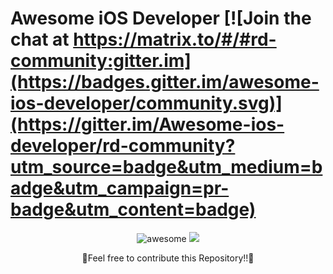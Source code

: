 # Awesome iOS Developer [![Join the chat at https://matrix.to/#/#rd-community:gitter.im](https://badges.gitter.im/awesome-ios-developer/community.svg)](https://gitter.im/Awesome-ios-developer/rd-community?utm_source=badge&utm_medium=badge&utm_campaign=pr-badge&utm_content=badge)    
<p>

<p align="center">
<img alt="awesome" src="https://cdn.rawgit.com/sindresorhus/awesome/d7305f38d29fed78fa85652e3a63e154dd8e8829/media/badge.svg" />
<a href="https://hits.seeyoufarm.com">
    <img src="https://hits.seeyoufarm.com/api/count/incr/badge.svg?url=https%3A%2F%2Fgithub.com%2Fdivyesh-pansuriya%2FUseful_Swift&count_bg=%2379C83D&title_bg=%23555555&icon=&icon_color=%23E7E7E7&title=hits&edge_flat=true"/>
</a>
</p>

<p align="center">
🌟Feel free to contribute this Repository!!🌟
</p>
